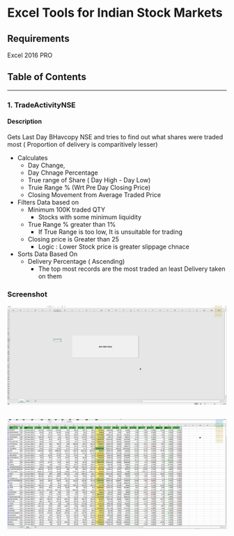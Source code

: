 # Excel Tools for Indian Stock Markets
  
## Requirements  
Excel 2016 PRO  
  
## Table of Contents  
---
### 1.  TradeActivityNSE  
#### Description
Gets Last Day BHavcopy NSE and tries to find out what shares were traded most ( Proportion of delivery is comparitively lesser) 
* Calculates 
    * Day Change, 
    * Day Chnage Percentage
    * True range of Share  ( Day High - Day Low)
    * Truie Range % (Wrt Pre Day Closing Price)
    * Closing Movement from Average Traded Price
* Filters Data based on 
    * Minimum 100K traded QTY
        * Stocks with some minimum liquidity
    * True Range % greater than 1%
        * If True Range is too low, It is unsuitable for trading
    * Closing price is Greater than 25
        * Logic : Lower Stock price is greater slippage chnace
* Sorts Data  Based On
    * Delivery Percentage ( Ascending)
        * The top most records are the most traded an least Delivery taken on them
  
### Screenshot  

![Front Page OF](scr-TradeActivity-FrontPage.png "Excel Front Page")  

![Data Sheet](scr-TradeActivity-DataTab.png "Data Tab")
---